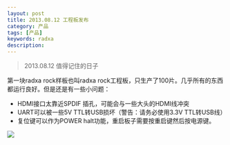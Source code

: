 ```yaml
---
layout: post
title: 2013.08.12 工程板发布
category: 产品
tags: [产品]
keywords: radxa
description: 
---
```

>2013.08.12 值得记住的日子

第一块radxa rock样板也叫radxa rock工程板，只生产了100片。几乎所有的东西都运行良好。但是还是有一些小问题：

- HDMI接口太靠近SPDIF 插孔，可能会与一些大头的HDMI线冲突
- UART可以被一些5V TTL转USB损坏（警告：请务必使用3.3V TTL转USB线）
- 复位键可以作为POWER halt功能，重启板子需要按重启键然后按电源键。

![](http://radxa.com/mw/images/thumb/a/ad/Rock_es_front.png/1000px-Rock_es_front.png)

